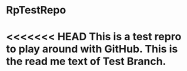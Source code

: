 # RpTestRepo
<<<<<<< HEAD
This is a test repro to play around with GitHub. This is the read me text of Test Branch.
=======
